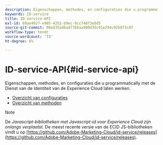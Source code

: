 ```yaml
---
description: Eigenschappen, methodes, en configuraties die u programmatically met de Dienst van de Identiteit van de Experience Cloud laten werken.
keywords: ID-service
title: ID-service-API
exl-id: 60ae4927-e905-4252-b9ec-9cc74073e8d5
source-git-commit: 06e935a4ba4776baa900d3dc91e294c92b873c0f
workflow-type: tm+mt
source-wordcount: '73'
ht-degree: 6%

---
```


# ID-service-API{#id-service-api}

Eigenschappen, methodes, en configuraties die u programmatically met de Dienst van de Identiteit van de Experience Cloud laten werken.

* [Overzicht van configuraties](function-vars/function-vars.md)
* [Overzicht van methoden](get-set/get-set.md)

>[!NOTE]
>
>De *Javascript-bibliotheken met Javascript-id voor Experience Cloud zijn onlangs verplaatst.* De meest recente versie van de ECID JS-bibliotheken vindt u op [https://github.com/Adobe-Marketing-Cloud/id-service/releases](https://github.com/Adobe-Marketing-Cloud/id-service/releases).
